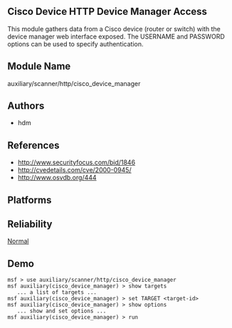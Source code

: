 ## Cisco Device HTTP Device Manager Access

This module gathers data from a Cisco device (router or 
switch) with the device manager web interface exposed. The 
USERNAME and PASSWORD options can be used to specify 
authentication.


## Module Name
auxiliary/scanner/http/cisco_device_manager

## Authors
* hdm


## References
* http://www.securityfocus.com/bid/1846
* http://cvedetails.com/cve/2000-0945/
* http://www.osvdb.org/444




## Platforms


## Reliability
[Normal](https://github.com/rapid7/metasploit-framework/wiki/Exploit-Ranking)

## Demo

```
msf > use auxiliary/scanner/http/cisco_device_manager
msf auxiliary(cisco_device_manager) > show targets
   ... a list of targets ...
msf auxiliary(cisco_device_manager) > set TARGET <target-id>
msf auxiliary(cisco_device_manager) > show options
   ... show and set options ...
msf auxiliary(cisco_device_manager) > run
```
    
    